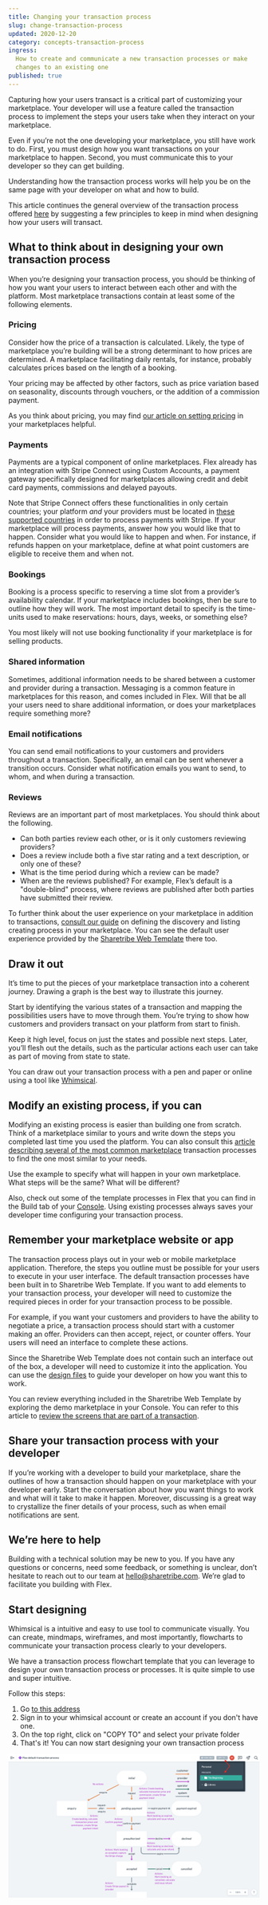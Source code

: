 ```yaml
---
title: Changing your transaction process
slug: change-transaction-process
updated: 2020-12-20
category: concepts-transaction-process
ingress:
  How to create and communicate a new transaction processes or make
  changes to an existing one
published: true
---
```


Capturing how your users transact is a critical part of customizing your
marketplace. Your developer will use a feature called the transaction
process to implement the steps your users take when they interact on
your marketplace.

Even if you’re not the one developing your marketplace, you still have
work to do. First, you must design how you want transactions on your
marketplace to happen. Second, you must communicate this to your
developer so they can get building.

Understanding how the transaction process works will help you be on the
same page with your developer on what and how to build.

This article continues the general overview of the transaction process
offered [here](/concepts/transaction-process/) by suggesting a few
principles to keep in mind when designing how your users will transact.

## What to think about in designing your own transaction process

When you’re designing your transaction process, you should be thinking
of how you want your users to interact between each other and with the
platform. Most marketplace transactions contain at least some of the
following elements.

### Pricing

Consider how the price of a transaction is calculated. Likely, the type
of marketplace you’re building will be a strong determinant to how
prices are determined. A marketplace facilitating daily rentals, for
instance, probably calculates prices based on the length of a booking.

Your pricing may be affected by other factors, such as price variation
based on seasonality, discounts through vouchers, or the addition of a
commission payment.

As you think about pricing, you may find
[our article on setting pricing](https://www.sharetribe.com/academy/how-to-set-pricing-in-your-marketplace/)
in your marketplaces helpful.

### Payments

Payments are a typical component of online marketplaces. Flex already
has an integration with Stripe Connect using Custom Accounts, a payment
gateway specifically designed for marketplaces allowing credit and debit
card payments, commissions and delayed payouts.

Note that Stripe Connect offers these functionalities in only certain
countries; your platform _and_ your providers must be located in
[these supported countries](https://stripe.com/docs/connect/custom-accounts#requirements)
in order to process payments with Stripe. If your marketplace will
process payments, answer how you would like that to happen. Consider
what you would like to happen and when. For instance, if refunds happen
on your marketplace, define at what point customers are eligible to
receive them and when not.

### Bookings

Booking is a process specific to reserving a time slot from a provider’s
availability calendar. If your marketplace includes bookings, then be
sure to outline how they will work. The most important detail to specify
is the time-units used to make reservations: hours, days, weeks, or
something else?

You most likely will not use booking functionality if your marketplace
is for selling products.

### Shared information

Sometimes, additional information needs to be shared between a customer
and provider during a transaction. Messaging is a common feature in
marketplaces for this reason, and comes included in Flex. Will that be
all your users need to share additional information, or does your
marketplaces require something more?

### Email notifications

You can send email notifications to your customers and providers
throughout a transaction. Specifically, an email can be sent whenever a
transition occurs. Consider what notification emails you want to send,
to whom, and when during a transaction.

### Reviews

Reviews are an important part of most marketplaces. You should think
about the following.

- Can both parties review each other, or is it only customers reviewing
  providers?
- Does a review include both a five star rating and a text description,
  or only one of these?
- What is the time period during which a review can be made?
- When are the reviews published? For example, Flex’s default is a
  "double-blind" process, where reviews are published after both parties
  have submitted their review.

To further think about the user experience on your marketplace in
addition to transactions,
[consult our guide](/design-toolkit/what-are-user-journeys/) on defining
the discovery and listing creating process in your marketplace. You can
see the default user experience provided by the
[Sharetribe Web Template](/operator-guides/concepts/#flex-templates-for-web-ftw)
there too.

## Draw it out

It’s time to put the pieces of your marketplace transaction into a
coherent journey. Drawing a graph is the best way to illustrate this
journey.

Start by identifying the various states of a transaction and mapping the
possibilities users have to move through them. You’re trying to show how
customers and providers transact on your platform from start to finish.

Keep it high level, focus on just the states and possible next steps.
Later, you’ll flesh out the details, such as the particular actions each
user can take as part of moving from state to state.

You can draw out your transaction process with a pen and paper or online
using a tool like
[Whimsical](/concepts/change-transaction-process/#start-designing).

## Modify an existing process, if you can

Modifying an existing process is easier than building one from scratch.
Think of a marketplace similar to yours and write down the steps you
completed last time you used the platform. You can also consult this
[article describing several of the most common marketplace](https://www.sharetribe.com/academy/design-booking-flow-service-marketplace/)
transaction processes to find the one most similar to your needs.

Use the example to specify what will happen in your own marketplace.
What steps will be the same? What will be different?

Also, check out some of the template processes in Flex that you can find
in the Build tab of your
[Console](https://flex-console.sharetribe.com/). Using existing
processes always saves your developer time configuring your transaction
process.

## Remember your marketplace website or app

The transaction process plays out in your web or mobile marketplace
application. Therefore, the steps you outline must be possible for your
users to execute in your user interface. The default transaction
processes have been built in to Sharetribe Web Template. If you want to
add elements to your transaction process, your developer will need to
customize the required pieces in order for your transaction process to
be possible.

For example, if you want your customers and providers to have the
ability to negotiate a price, a transaction process should start with a
customer making an offer. Providers can then accept, reject, or counter
offers. Your users will need an interface to complete these actions.

Since the Sharetribe Web Template does not contain such an interface out
of the box, a developer will need to customize it into the application.
You can use the [design files](/design-toolkit/design-files/) to guide
your developer on how you want this to work.

You can review everything included in the Sharetribe Web Template by
exploring the demo marketplace in your Console. You can refer to this
article to
[review the screens that are part of a transaction](/design-toolkit/your-user-journey-a-guide/#transaction-process).

## Share your transaction process with your developer

If you’re working with a developer to build your marketplace, share the
outlines of how a transaction should happen on your marketplace with
your developer early. Start the conversation about how you want things
to work and what will it take to make it happen. Moreover, discussing is
a great way to crystallize the finer details of your process, such as
when email notifications are sent.

## We’re here to help

Building with a technical solution may be new to you. If you have any
questions or concerns, need some feedback, or something is unclear,
don’t hesitate to reach out to our team at hello@sharetribe.com. We’re
glad to facilitate you building with Flex.

## Start designing

Whimsical is a intuitive and easy to use tool to communicate visually.
You can create, mindmaps, wireframes, and most importantly, flowcharts
to communicate your transaction process clearly to your developers.

We have a transaction process flowchart template that you can leverage
to design your own transaction process or processes. It is quite simple
to use and super intuitive.

Follow this steps:

1. Go
   [to this address](https://whimsical.com/flex-default-transaction-process-GDRUyuF7M5nMSte6rfwNuc)
2. Sign in to your whimsical account or create an account if you don't
   have one.
3. On the top right, click on "COPY TO" and select your private folder
4. That's it! You can now start designing your own transaction process

![How to copy the project](./copy-whimsical-project.png)

